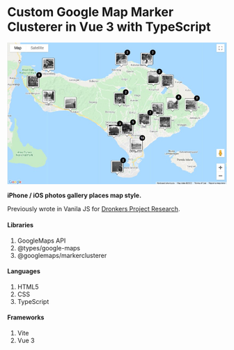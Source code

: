 # Custom Google Map Marker Clusterer in Vue 3 with TypeScript

![Preview](/images/preview.jpg)

**iPhone / iOS photos gallery places map style.**

Previously wrote in Vanila JS for [Dronkers Project Research](https://kecunduk-dronkersproject.netlify.app/places.html).

#### Libraries
1. GoogleMaps API
5. @types/google-maps
6. @googlemaps/markerclusterer

#### Languages
1. HTML5
2. CSS
3. TypeScript

#### Frameworks
1. Vite
2. Vue 3
